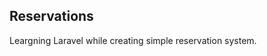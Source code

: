 <p align="center"><h2>Reservations</h2></p>

<p>Leargning Laravel while creating simple reservation system.</p>